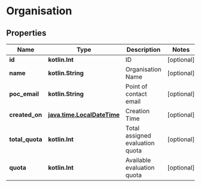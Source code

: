 
# Organisation

## Properties
Name | Type | Description | Notes
------------ | ------------- | ------------- | -------------
**id** | **kotlin.Int** | ID |  [optional]
**name** | **kotlin.String** | Organisation Name |  [optional]
**poc_email** | **kotlin.String** | Point of contact email |  [optional]
**created_on** | [**java.time.LocalDateTime**](java.time.LocalDateTime.md) | Creation Time |  [optional]
**total_quota** | **kotlin.Int** | Total assigned evaluation quota |  [optional]
**quota** | **kotlin.Int** | Available evaluation quota |  [optional]



